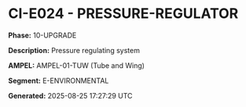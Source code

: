 # CI-E024 - PRESSURE-REGULATOR

**Phase:** 10-UPGRADE

**Description:** Pressure regulating system

**AMPEL:** AMPEL-01-TUW (Tube and Wing)

**Segment:** E-ENVIRONMENTAL

**Generated:** 2025-08-25 17:27:29 UTC
